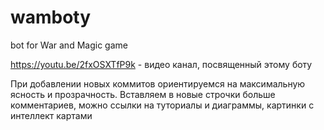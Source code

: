 # wamboty
bot for War and Magic game

https://youtu.be/2fxOSXTfP9k - видео канал, посвященный этому боту

При добавлении новых коммитов ориентируемся на максимальную ясность и прозрачность. 
Вставляем в новые строчки больше комментариев, можно ссылки на туториалы и диаграммы, картинки с интеллект картами
